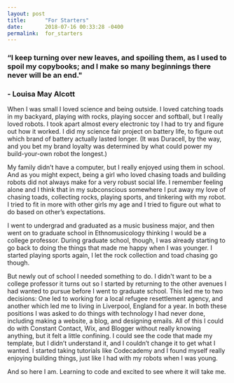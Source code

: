 ```yaml
---
layout: post
title:      "For Starters"
date:       2018-07-16 00:33:28 -0400
permalink:  for_starters
---
```



### “I keep turning over new leaves, and spoiling them, as I used to spoil my copybooks; and I make so many beginnings there never will be an end."
### - Louisa May Alcott

When I was small I loved science and being outside. I loved catching toads in my backyard, playing with rocks, playing soccer and softball, but I really loved robots. I took apart almost every electronic toy I had to try and figure out how it worked. I did my science fair project on battery life, to figure out which brand of battery actually lasted longer. (It was Duracell, by the way, and you bet my brand loyalty was determined by what could power my build-your-own robot the longest.)

My family didn’t have a computer, but I really enjoyed using them in school. And as you might expect, being a girl who loved chasing toads and building robots did not always make for a very robust social life. I remember feeling alone and I think that in my subconscious somewhere I put away my love of chasing toads, collecting rocks, playing sports, and tinkering with my robot. I tried to fit in more with other girls my age and I tried to figure out what to do based on other’s expectations.

I went to undergrad and graduated as a music business major, and then went on to graduate school in Ethnomusicology thinking I would be a college professor. During graduate school, though, I was already starting to go back to doing the things that made me happy when I was younger. I started playing sports again, I let the rock collection and toad chasing go though. 

But newly out of school I needed something to do. I didn't want to be a college professor it turns out so I started by returning to the other avenues I had wanted to pursue before I went to graduate school. This led me to two decisions: One led to working for a local refugee resettlement agency, and another which led me to living in Liverpool, England for a year. In both these positions I was asked to do things with technology I had never done, including making a website, a blog, and designing emails. All of this I could do with Constant Contact, Wix, and Blogger without really knowing anything, but it felt a little confining. I could see the code that made my template, but I didn’t understand it, and I couldn’t change it to get what I wanted.  I started taking tutorials like Codecademy and I found myself really enjoying building things, just like I had with my robots when I was young.

And so here I am. Learning to code and excited to see where it will take me.
